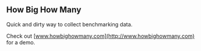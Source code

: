 ## How Big How Many

Quick and dirty way to collect benchmarking data.

Check out [www.howbighowmany.com](http://www.howbighowmany.com) for a demo.
